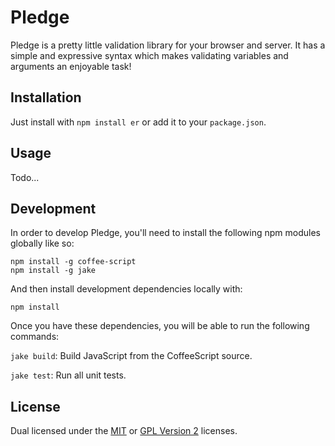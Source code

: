
# Pledge #

Pledge is a pretty little validation library for your browser
and server. It has a simple and expressive syntax which makes
validating variables and arguments an enjoyable task!


## Installation ##

Just install with `npm install er` or add it to your
`package.json`.


## Usage ##

Todo...


## Development ##

In order to develop Pledge, you'll need to install the following
npm modules globally like so:

    npm install -g coffee-script
    npm install -g jake

And then install development dependencies locally with:

    npm install

Once you have these dependencies, you will be able to run the
following commands:

`jake build`: Build JavaScript from the CoffeeScript source.

`jake test`: Run all unit tests.


## License ##

Dual licensed under the [MIT][mit] or [GPL Version 2][gpl]
licenses.


[jake]: http://github.com/mde/jake
[mit]: http://opensource.org/licenses/mit-license.php
[gpl]: http://opensource.org/licenses/gpl-2.0.php
